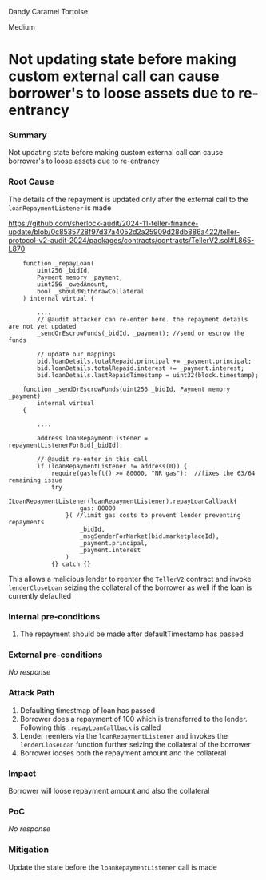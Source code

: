 Dandy Caramel Tortoise

Medium

# Not updating state before making custom external call can cause borrower's to loose assets due to re-entrancy

### Summary

Not updating state before making custom external call can cause borrower's to loose assets due to re-entrancy

### Root Cause

The details of the repayment is updated only after the external call to the `loanRepaymentListener` is made

https://github.com/sherlock-audit/2024-11-teller-finance-update/blob/0c8535728f97d37a4052d2a25909d28db886a422/teller-protocol-v2-audit-2024/packages/contracts/contracts/TellerV2.sol#L865-L870
```solidity
    function _repayLoan(
        uint256 _bidId,
        Payment memory _payment,
        uint256 _owedAmount,
        bool _shouldWithdrawCollateral
    ) internal virtual {
        
        ....
        // @audit attacker can re-enter here. the repayment details are not yet updated
        _sendOrEscrowFunds(_bidId, _payment); //send or escrow the funds

        // update our mappings
        bid.loanDetails.totalRepaid.principal += _payment.principal;
        bid.loanDetails.totalRepaid.interest += _payment.interest;
        bid.loanDetails.lastRepaidTimestamp = uint32(block.timestamp);
```

```solidity
    function _sendOrEscrowFunds(uint256 _bidId, Payment memory _payment)
        internal virtual 
    {
        
        ....

        address loanRepaymentListener = repaymentListenerForBid[_bidId];

        // @audit re-enter in this call
        if (loanRepaymentListener != address(0)) {
            require(gasleft() >= 80000, "NR gas");  //fixes the 63/64 remaining issue
            try
                ILoanRepaymentListener(loanRepaymentListener).repayLoanCallback{
                    gas: 80000
                }( //limit gas costs to prevent lender preventing repayments
                    _bidId,
                    _msgSenderForMarket(bid.marketplaceId),
                    _payment.principal,
                    _payment.interest
                )
            {} catch {}
```

This allows a malicious lender to reenter the `TellerV2` contract and invoke `lenderCloseLoan` seizing the collateral of the borrower as well if the loan is currently defaulted

### Internal pre-conditions

1. The repayment should be made after defaultTimestamp has passed

### External pre-conditions

_No response_

### Attack Path

1. Defaulting timestmap of loan has passed
2. Borrower does a repayment of 100 which is transferred to the lender. Following this `.repayLoanCallback` is called
3. Lender reenters via the `loanRepaymentListener` and invokes the `lenderCloseLoan` function further seizing the collateral of the borrower
4. Borrower looses both the repayment amount and the collateral

### Impact

Borrower will loose repayment amount and also the collateral

### PoC

_No response_

### Mitigation

Update the state before the `loanRepaymentListener` call is made